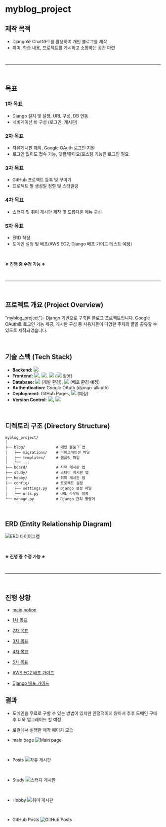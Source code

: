 # myblog_project

## 제작 목적
- Django와 ChatGPT를 활용하여 개인 블로그를 제작
- 취미, 학습 내용, 프로젝트를 게시하고 소통하는 공간 마련

<br>

<hr>

<br>

## 목표
### 1차 목표
- Django 설치 및 설정, URL 구성, DB 연동
- 네비게이션 바 구성 (로그인, 게시판)

### 2차 목표
- 자유게시판 제작, Google OAuth 로그인 지원
- 로그인 없이도 접속 가능, 댓글/좋아요/포스팅 기능은 로그인 필요

### 3차 목표
- GitHub 프로젝트 등록 및 꾸미기
- 프로젝트 별 생성일 정렬 및 스타일링

### 4차 목표
- 스터디 및 취미 게시판 제작 및 드롭다운 메뉴 구성

### 5차 목표
- ERD 작성
- 도메인 설정 및 배포(AWS EC2, Django 배포 가이드 테스트 예정)

<br>

<strong>※ 진행 중 수정 가능 ※</strong>

<br>

<hr>

<br>

## 프로젝트 개요 (Project Overview)
"myblog_project"는 Django 기반으로 구축된 블로그 프로젝트입니다. Google OAuth로 로그인 기능 제공, 게시판 구성 등 사용자들이 다양한 주제의 글을 공유할 수 있도록 제작되었습니다.

<br>

## 기술 스택 (Tech Stack)
- **Backend:** <img src="https://img.shields.io/badge/django-092E20?style=flat-square&logo=django&logoColor=white"/>
- **Frontend:** <img src="https://img.shields.io/badge/HTML5-E34F26?style=flat-square&logo=html5&logoColor=white"/>, <img src="https://img.shields.io/badge/CSS3-1572B6?style=flat&logo=CSS3&logoColor=white" />, <img src="https://img.shields.io/badge/JavaScript-F7DF1E?style=flat-square&logo=javascript&logoColor=black"/> (<img src="https://img.shields.io/badge/bootstrap-7952B3?style=for-the-badge&logo=bootstrap&logoColor=white"> 활용)
- **Database:** <img src="https://img.shields.io/badge/SQLite-003B57?style=for-the-badge&logo=SQLite&logoColor=white"> (개발 환경), <img src="https://img.shields.io/badge/PostgreSQL-4169E1?style=for-the-badge&logo=PostgreSQL&logoColor=white"> (배포 환경 예정)
- **Authentication:** Google OAuth (django-allauth)
- **Deployment:** GitHub Pages, <img src="https://img.shields.io/badge/AWS E2C-FF9900?style=for-the-badge&logo=AWS EC2&logoColor=white"> (예정)
- **Version Control:** <img src="https://img.shields.io/badge/Git-F05032?style=flat-square&logo=git&logoColor=white"/>, <img src="https://img.shields.io/badge/GitHub-181717?style=flat-square&logo=GitHub&logoColor=white"/>

<br>

## 디렉토리 구조 (Directory Structure)
```
myblog_project/
│
├── blog/              # 메인 블로그 앱
│   ├── migrations/    # 마이그레이션 파일
│   ├── templates/     # 템플릿 파일
│   └── ...
├── board/             # 자유 게시판 앱
├── study/             # 스터디 게시판 앱
├── hobby/             # 취미 게시판 앱
├── config/            # 프로젝트 설정
│   ├── settings.py    # Django 설정 파일
│   └── urls.py        # URL 라우팅 설정
└── manage.py          # Django 관리 명령어
```

<br>

## ERD (Entity Relationship Diagram)
![ERD 다이어그램](ERD_images/myblog_project_ERD.png)

<br>

<strong>※ 진행 중 수정 가능 ※</strong>

<br>

<hr>

<br>

## 진행 상황
- [main notion](https://www.notion.so/BLOG-Project-b8c76881fb9d4cc7928ad01c345e0f41?pvs=4)

- [1차 목표](https://www.notion.so/1-d1325722d2c4496a8cfe7fddd8798ee0?pvs=4)

- [2차 목표](https://www.notion.so/2-70a33021608b4690b099b1aa945f4464?pvs=4)

- [3차 목표](https://www.notion.so/3-8c9d610edd17439cae4d8266d632488c?pvs=4)

- [4차 목표](https://www.notion.so/4-547b31de74bd4f38ad37e9dc57583ac4?pvs=4)

- [5차 목표](https://www.notion.so/5-1108999765e280daa708c6f0bb61ce37?pvs=4)
  
- [AWS EC2 배포 가이드](https://www.notion.so/AWS-EC2-1128999765e280cd965bd5562284e468?pvs=4)
  
- [Django 배포 가이드](https://www.notion.so/Django-1128999765e28036a2a5dfee2c64c824?pvs=4)


## 결과
- 도메인을 무료로 구할 수 있는 방법이 있지만 안정적이지 않아서 추후 도메인 구매 후 더욱 업그레이드 할 예정

- 로컬에서 실행한 제작 페이지 모습
- main page
  ![Main page](media/base/main_page.png)

<br>

- Posts
  ![자유 게시판](media/base/board_page.png)

<br>

- Study
  ![스터디 게시판](media/base/study_page.png)

<br>

- Hobby
  ![취미 게시판](media/base/hobby_page.png)

<br>

- GitHub Posts
  ![GitHub Posts](media/base/git_post_page.png)

<br>